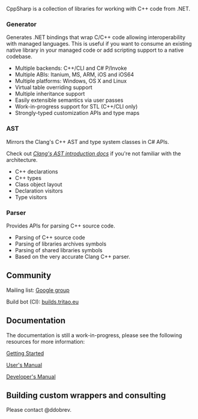 CppSharp is a collection of libraries for working with C++ code from .NET.

### Generator

Generates .NET bindings that wrap C/C++ code allowing interoperability with
managed languages. This is useful if you want to consume an existing native
library in your managed code or add scripting support to a native codebase.
 
 * Multiple backends: C++/CLI and C# P/Invoke
 * Multiple ABIs: Itanium, MS, ARM, iOS and iOS64
 * Multiple platforms: Windows, OS X and Linux
 * Virtual table overriding support
 * Multiple inheritance support
 * Easily extensible semantics via user passes 
 * Work-in-progress support for STL (C++/CLI only)
 * Strongly-typed customization APIs and type maps

### AST 

Mirrors the Clang's C++ AST and type system classes in C# APIs.

Check out [_Clang's AST introduction docs_](http://clang.llvm.org/docs/IntroductionToTheClangAST.html) if you're not familiar with the architecture. 
 
 * C++ declarations
 * C++ types
 * Class object layout
 * Declaration visitors
 * Type visitors

### Parser

Provides APIs for parsing C++ source code.

* Parsing of C++ source code
* Parsing of libraries archives symbols
* Parsing of shared libraries symbols 
* Based on the very accurate Clang C++ parser.
 
## Community

Mailing list: [Google group](https://groups.google.com/forum/#!forum/cppsharp-list)

Build bot (CI): [builds.tritao.eu](builds.tritao.eu)

## Documentation

The documentation is still a work-in-progress, please see the following resources
for more information:

[Getting Started](docs/GettingStarted.md)

[User's Manual](docs/UsersManual.md)

[Developer's Manual](docs/DevManual.md)

## Building custom wrappers and consulting

Please contact @ddobrev.